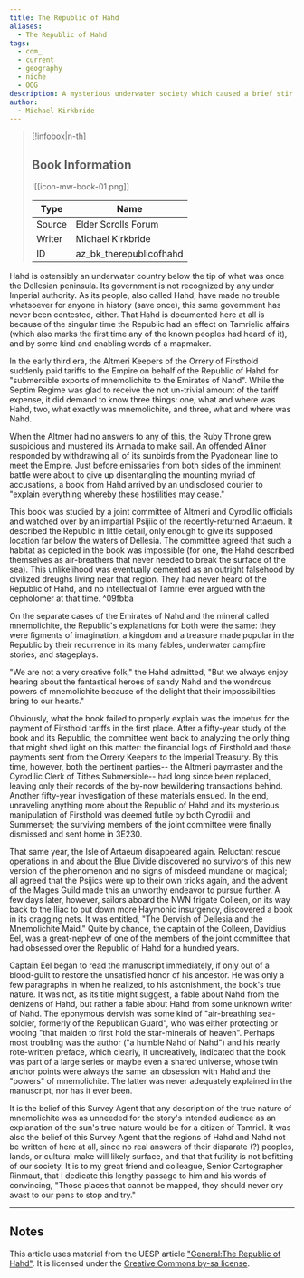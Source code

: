 ```yaml
---
title: The Republic of Hahd
aliases:
  - The Republic of Hahd
tags:
  - com_
  - current
  - geography
  - niche
  - OOG
description: A mysterious underwater society which caused a brief stir among the people of Summerset and Cyrodiil.
author:
  - Michael Kirkbride
---
```

> [!infobox|n-th]
> 
> ## Book Information
> 
> ![[icon-mw-book-01.png]]
> 
> | Type | Name |
> | --- | --- |
> | Source | Elder Scrolls Forum |
> | Writer | Michael Kirkbride |
> | ID | az_bk_therepublicofhahd |

Hahd is ostensibly an underwater country below the tip of what was once the Dellesian peninsula. Its government is not recognized by any under Imperial authority. As its people, also called Hahd, have made no trouble whatsoever for anyone in history (save once), this same government has never been contested, either. That Hahd is documented here at all is because of the singular time the Republic had an effect on Tamrielic affairs (which also marks the first time any of the known peoples had heard of it), and by some kind and enabling words of a mapmaker.  
  
In the early third era, the Altmeri Keepers of the Orrery of Firsthold suddenly paid tariffs to the Empire on behalf of the Republic of Hahd for "submersible exports of mnemolichite to the Emirates of Nahd". While the Septim Regime was glad to receive the not un-trivial amount of the tariff expense, it did demand to know three things: one, what and where was Hahd, two, what exactly was mnemolichite, and three, what and where was Nahd.  
  
When the Altmer had no answers to any of this, the Ruby Throne grew suspicious and mustered its Armada to make sail. An offended Alinor responded by withdrawing all of its sunbirds from the Pyadonean line to meet the Empire. Just before emissaries from both sides of the imminent battle were about to give up disentangling the mounting myriad of accusations, a book from Hahd arrived by an undisclosed courier to "explain everything whereby these hostilities may cease."  
  
This book was studied by a joint committee of Altmeri and Cyrodilic officials and watched over by an impartial Psijiic of the recently-returned Artaeum. It described the Republic in little detail, only enough to give its supposed location far below the waters of Dellesia. The committee agreed that such a habitat as depicted in the book was impossible (for one, the Hahd described themselves as air-breathers that never needed to break the surface of the sea). This unlikelihood was eventually cemented as an outright falsehood by civilized dreughs living near that region. They had never heard of the Republic of Hahd, and no intellectual of Tamriel ever argued with the cepholomer at that time.   ^09fbba
  
On the separate cases of the Emirates of Nahd and the mineral called mnemolichite, the Republic's explanations for both were the same: they were figments of imagination, a kingdom and a treasure made popular in the Republic by their recurrence in its many fables, underwater campfire stories, and stageplays.  
  
"We are not a very creative folk," the Hahd admitted, "But we always enjoy hearing about the fantastical heroes of sandy Nahd and the wondrous powers of mnemolichite because of the delight that their impossibilities bring to our hearts."  
  
Obviously, what the book failed to properly explain was the impetus for the payment of Firsthold tariffs in the first place. After a fifty-year study of the book and its Republic, the committee went back to analyzing the only thing that might shed light on this matter: the financial logs of Firsthold and those payments sent from the Orrery Keepers to the Imperial Treasury. By this time, however, both the pertinent parties-- the Altmeri paymaster and the Cyrodilic Clerk of Tithes Submersible-- had long since been replaced, leaving only their records of the by-now bewildering transactions behind. Another fifty-year investigation of these materials ensued. In the end, unraveling anything more about the Republic of Hahd and its mysterious manipulation of Firsthold was deemed futile by both Cyrodiil and Summerset; the surviving members of the joint committee were finally dismissed and sent home in 3E230.  
  
That same year, the Isle of Artaeum disappeared again. Reluctant rescue operations in and about the Blue Divide discovered no survivors of this new version of the phenomenon and no signs of misdeed mundane or magical; all agreed that the Psijics were up to their own tricks again, and the advent of the Mages Guild made this an unworthy endeavor to pursue further. A few days later, however, sailors aboard the NWN frigate Colleen, on its way back to the Iliac to put down more Haymonic insurgency, discovered a book in its dragging nets. It was entitled, "The Dervish of Dellesia and the Mnemolichite Maid." Quite by chance, the captain of the Colleen, Davidius Eel, was a great-nephew of one of the members of the joint committee that had obsessed over the Republic of Hahd for a hundred years.  
  
Captain Eel began to read the manuscript immediately, if only out of a blood-guilt to restore the unsatisfied honor of his ancestor. He was only a few paragraphs in when he realized, to his astonishment, the book's true nature. It was not, as its title might suggest, a fable about Nahd from the denizens of Hahd, but rather a fable about Hahd from some unknown writer of Nahd. The eponymous dervish was some kind of "air-breathing sea-soldier, formerly of the Republican Guard", who was either protecting or wooing "that maiden to first hold the star-minerals of heaven". Perhaps most troubling was the author ("a humble Nahd of Nahd") and his nearly rote-written preface, which clearly, if uncreatively, indicated that the book was part of a large series or maybe even a shared universe, whose twin anchor points were always the same: an obsession with Hahd and the "powers" of mnemolichite. The latter was never adequately explained in the manuscript, nor has it ever been.  
  
It is the belief of this Survey Agent that any description of the true nature of mnemolichite was as unneeded for the story's intended audience as an explanation of the sun's true nature would be for a citizen of Tamriel. It was also the belief of this Survey Agent that the regions of Hahd and Nahd not be written of here at all, since no real answers of their disparate (?) peoples, lands, or cultural make will likely surface, and that that futility is not befitting of our society. It is to my great friend and colleague, Senior Cartographer Rinmaut, that I dedicate this lengthy passage to him and his words of convincing, "Those places that cannot be mapped, they should never cry avast to our pens to stop and try."

***
## Notes
This article uses material from the UESP article ["General:The Republic of Hahd"](https://en.uesp.net/wiki/General:The_Republic_of_Hahd). It is licensed under the ​[Creative Commons by-sa license](https://creativecommons.org/licenses/by-sa/2.5/).